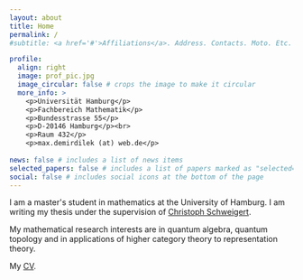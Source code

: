 ```yaml
---
layout: about
title: Home
permalink: /
#subtitle: <a href='#'>Affiliations</a>. Address. Contacts. Moto. Etc.

profile:
  align: right
  image: prof_pic.jpg
  image_circular: false # crops the image to make it circular
  more_info: >
    <p>Universität Hamburg</p>
    <p>Fachbereich Mathematik</p>
    <p>Bundesstrasse 55</p>
    <p>D-20146 Hamburg</p><br>
    <p>Raum 432</p>
    <p>max.demirdilek (at) web.de</p> 
               
news: false # includes a list of news items
selected_papers: false # includes a list of papers marked as "selected={true}"
social: false # includes social icons at the bottom of the page
---
```

I am a master's student in mathematics at the University of Hamburg. I am writing my thesis under the supervision of [Christoph Schweigert](https://www.math.uni-hamburg.de/home/schweigert/).

My mathematical research interests are in quantum algebra, quantum topology and in applications of higher category theory to representation theory.

My [CV](assets/pdf/Demirdilek_CV.pdf).
